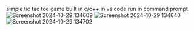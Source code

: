 simple tic tac toe game built in c/c++ in vs code run in command prompt
![Screenshot 2024-10-29 134609](https://github.com/user-attachments/assets/bab69643-468d-46c3-9ce7-899ed47fa23f)
![Screenshot 2024-10-29 134640](https://github.com/user-attachments/assets/4ea8a04b-7a80-4b58-ad05-b9c7d23dcad5)
![Screenshot 2024-10-29 134702](https://github.com/user-attachments/assets/aa1f4810-076b-459f-bc83-56d5b8a1f64a)
